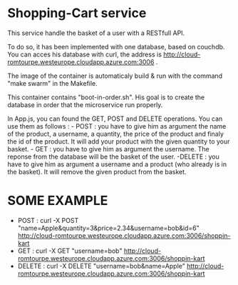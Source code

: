 # Shopping-Cart service

This service handle the basket of a user with a RESTfull API.

To do so, it has been implemented with one database, based on couchdb. You can acces his database with curl, the address is http://cloud-romtourpe.westeurope.cloudapp.azure.com:3006 . 

The image of the container is automaticaly build & run with the command "make swarm" in the Makefile.

This container contains "boot-in-order.sh". His goal is to create the database in order that the microservice run properly.

In App.js, you can found the GET, POST and DELETE operations. You can use them as follows : 
    - POST : you have to give him as argument the name of the product, a username, a quantity, the price of the product and finaly the id of the product. It will add your product with the given quantity to your basket.
    - GET : you have to give him as argument the username. The reponse from the database will be the basket of the user.
    -DELETE : you have to give him as argument a username and a product (who already is in the basket). It will remove the given product from the basket.
# SOME EXAMPLE

- POST : curl -X POST "name=Apple&quantity=3&price=2.34&username=bob&id=6" http://cloud-romtourpe.westeurope.cloudapp.azure.com:3006/shoppin-kart
- GET : curl -X GET "username=bob" http://cloud-romtourpe.westeurope.cloudapp.azure.com:3006/shoppin-kart
- DELETE : curl -X DELETE "username=bob&name=Apple" http://cloud-romtourpe.westeurope.cloudapp.azure.com:3006/shoppin-kart
